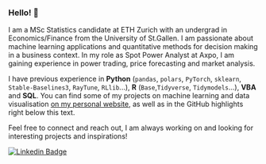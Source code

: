 ### Hello! 👋

I am a MSc Statistics candidate at ETH Zurich with an undergrad in Economics/Finance from the University of St.Gallen.
I am passionate about machine learning applications and quantitative methods for decision making in a business context. In my role as Spot Power Analyst at Axpo, I am gaining experience in power trading, price forecasting and market analysis.

I have previous experience in **Python** (`pandas`, `polars`, `PyTorch`, `sklearn`, `Stable-Baselines3`, `RayTune`, `RLlib`...), **R** (`Base`,`Tidyverse`, `Tidymodels`...), **VBA** and **SQL**. You can find some of my projects on machine learning and data visualisation [on my personal website](https://mathiassteilen.github.io/), as well as in the GitHub highlights right below this text.

Feel free to connect and reach out, I am always working on and looking for interesting projects and inspirations!

[![Linkedin Badge](https://img.shields.io/badge/LinkedIn-blue?style=for-the-badge&logo=linkedin&logoColor=white)](https://www.linkedin.com/in/mathias-steilen/)
